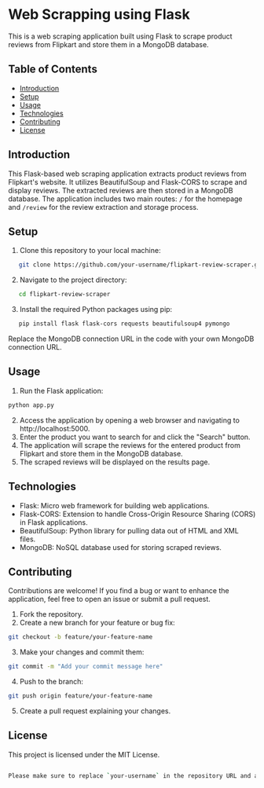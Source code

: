 # Web Scrapping using Flask

This is a web scraping application built using Flask to scrape product reviews from Flipkart and store them in a MongoDB database.

## Table of Contents

- [Introduction](#introduction)
- [Setup](#setup)
- [Usage](#usage)
- [Technologies](#technologies)
- [Contributing](#contributing)
- [License](#license)

## Introduction

This Flask-based web scraping application extracts product reviews from Flipkart's website. It utilizes BeautifulSoup and Flask-CORS to scrape and display reviews. The extracted reviews are then stored in a MongoDB database. The application includes two main routes: `/` for the homepage and `/review` for the review extraction and storage process.

## Setup

1. Clone this repository to your local machine:

```sh
   git clone https://github.com/your-username/flipkart-review-scraper.git
   ```
2. Navigate to the project directory:
```sh
   cd flipkart-review-scraper
   ```
3. Install the required Python packages using pip:
```sh
   pip install flask flask-cors requests beautifulsoup4 pymongo
  ```
Replace the MongoDB connection URL in the code with your own MongoDB connection URL.

## Usage

1. Run the Flask application:
```sh
python app.py
```
2. Access the application by opening a web browser and navigating to http://localhost:5000.
3. Enter the product you want to search for and click the "Search" button.
4. The application will scrape the reviews for the entered product from Flipkart and store them in the MongoDB database.
5. The scraped reviews will be displayed on the results page.

## Technologies
- Flask: Micro web framework for building web applications.
- Flask-CORS: Extension to handle Cross-Origin Resource Sharing (CORS) in Flask applications.
- BeautifulSoup: Python library for pulling data out of HTML and XML files.
- MongoDB: NoSQL database used for storing scraped reviews.

## Contributing
Contributions are welcome! If you find a bug or want to enhance the application, feel free to open an issue or submit a pull request.
1. Fork the repository.
2. Create a new branch for your feature or bug fix:
```sh
git checkout -b feature/your-feature-name
```
3. Make your changes and commit them:
```sh
git commit -m "Add your commit message here"
```
4. Push to the branch:
```sh
git push origin feature/your-feature-name
```
5. Create a pull request explaining your changes.

## License
This project is licensed under the MIT License.
```sh

Please make sure to replace `your-username` in the repository URL and add a `LICENSE` file with the appropriate license text if you haven't already. Also, feel free to adjust any of the content or sections to better match your project's specifics.
```
